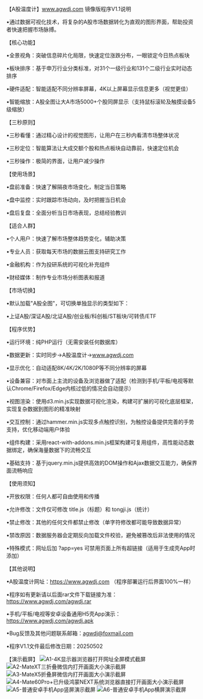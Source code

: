 【A股温度计】www.agwdj.com 镜像版程序V1.1说明

•通过数据可视化技术，将复杂的A股市场数据转化为直观的图形界面，帮助投资者快速把握市场脉搏。


【核心功能】

•全景视角：突破信息碎片化局限，快速定位涨跌分布，一眼锁定今日热点板块

•板块排序：基于申万行业分类标准，对31个一级行业和131个二级行业实时动态排序

•硬件适配：智能适配不同分辨率屏幕，4K以上屏幕显示信息更多（视觉更佳）

•智能缩放：A股全图让大A市场5000+个股同屏显示（支持鼠标滚轮及触摸设备5级缩放）


【三秒原则】

•三秒看懂：通过精心设计的视觉图形，让用户在三秒内看清市场整体状况

•三秒定位：智能算法让大成交额个股和热点板块自动靠前，快速定位机会

•三秒操作：极简的界面，让用户减少操作


【使用场景】

•盘前准备：快速了解隔夜市场变化，制定当日策略

•盘中监控：实时跟踪市场动向，及时把握当日机会

•盘后复盘：全面分析当日市场表现，总结经验教训


【适合人群】

•个人用户：快速了解市场整体趋势变化，辅助决策

•专业人员：获取每天市场的数据云图支持研究工作

•金融机构：作为投研系统的可视化补充组件

•财经媒体：制作专业市场分析图表和报道


【市场切换】

•默认加载"A股全图"，可切换单独显示的类型如下：

•上证A股/深证A股/北证A股/创业板/科创板/ST板块/可转债/ETF


【程序优势】

•运行环境：纯PHP运行（无需安装任何数据库）

•数据更新：实时同步→A股温度计→www.agwdj.com

•显示优化：自动适配8K/4K/2K/1080P等不同分辨率的屏幕

•设备兼容：对市面上主流的设备及浏览器做了适配（检测到手机/平板/电视等默认Chrome/Firefox/Edge内核过低的情况会自动提示）

•视图渲染：使用d3.min.js实现数据可视化渲染，构建可扩展的可视化底层框架，实现复杂数据到图形的精准映射

•交互控制：通过hammer.min.js实现多点触控识别，为触控设备提供完善的手势支持，优化移动端用户体验

•组件构建：采用react-with-addons.min.js框架构建可复用组件，高性能动态数据绑定，确保海量数据下的流畅交互

•基础支持：基于jquery.min.js提供高效的DOM操作和Ajax数据交互能力，确保界面流畅响应


【使用须知】

•开放权限：任何人都可自由使用和传播

•允许修改：文件仅可修改 title.js（标题）和 tongji.js（统计）

•禁止修改：其他的任何文件都禁止修改（单字符修改都可能导致数据异常）

•禁改原因：数据服务器会定期反向加载文件校验，避免被篡改后非法使用的情况

•特殊模式：网址后加 ?app=yes 可禁用页面上所有超链接（适用于生成壳App时添加）


【其他说明】

•A股温度计网址：https://www.agwdj.com （程序部署运行后界面100%一样）

•程序如有更新请以后面rar文件下载链接为准：https://www.agwdj.com/agwdj.rar

•手机/平板/电视等安卓设备通用H5壳App演示：https://www.agwdj.com/agwdj.apk

•Bug反馈及其他问题联系邮箱：agwdj@foxmail.com

•程序V1.1文件最后修改日期：20250502


【演示截屏】
![A1-4K显示器浏览器打开网址全屏模式截屏](https://github.com/Agwdj/www.agwdj.com/blob/A%E8%82%A1%E6%B8%A9%E5%BA%A6%E8%AE%A1/A1-4K%E6%98%BE%E7%A4%BA%E5%99%A8%E6%B5%8F%E8%A7%88%E5%99%A8%E6%89%93%E5%BC%80%E7%BD%91%E5%9D%80%E5%85%A8%E5%B1%8F%E6%A8%A1%E5%BC%8F%E6%88%AA%E5%B1%8F.png?raw=true)
![A2-MateXT三折叠微信内打开画面大小演示截屏](https://github.com/Agwdj/www.agwdj.com/blob/A%E8%82%A1%E6%B8%A9%E5%BA%A6%E8%AE%A1/A2-MateXT%E4%B8%89%E6%8A%98%E5%8F%A0%E5%BE%AE%E4%BF%A1%E5%86%85%E6%89%93%E5%BC%80%E7%94%BB%E9%9D%A2%E5%A4%A7%E5%B0%8F%E6%BC%94%E7%A4%BA%E6%88%AA%E5%B1%8F.png?raw=true)
![A3-MateX5折叠屏微信内打开画面大小演示截屏](https://github.com/Agwdj/www.agwdj.com/blob/A%E8%82%A1%E6%B8%A9%E5%BA%A6%E8%AE%A1/A3-MateX5%E6%8A%98%E5%8F%A0%E5%B1%8F%E5%BE%AE%E4%BF%A1%E5%86%85%E6%89%93%E5%BC%80%E7%94%BB%E9%9D%A2%E5%A4%A7%E5%B0%8F%E6%BC%94%E7%A4%BA%E6%88%AA%E5%B1%8F.png?raw=true)
![A4-Mate60Pro+已升级鸿蒙NEXT系统浏览器直接打开画面大小演示截屏](https://github.com/Agwdj/www.agwdj.com/blob/A%E8%82%A1%E6%B8%A9%E5%BA%A6%E8%AE%A1/A4-Mate60Pro+%E5%B7%B2%E5%8D%87%E7%BA%A7%E9%B8%BF%E8%92%99NEXT%E7%B3%BB%E7%BB%9F%E6%B5%8F%E8%A7%88%E5%99%A8%E7%9B%B4%E6%8E%A5%E6%89%93%E5%BC%80%E7%94%BB%E9%9D%A2%E5%A4%A7%E5%B0%8F%E6%BC%94%E7%A4%BA%E6%88%AA%E5%B1%8F.png?raw=true)
![A5-普通安卓手机App竖屏演示截屏](https://github.com/Agwdj/www.agwdj.com/blob/A%E8%82%A1%E6%B8%A9%E5%BA%A6%E8%AE%A1/A5-%E6%99%AE%E9%80%9A%E5%AE%89%E5%8D%93%E6%89%8B%E6%9C%BAApp%E7%AB%96%E5%B1%8F%E6%BC%94%E7%A4%BA%E6%88%AA%E5%B1%8F.png?raw=true)
![A6-普通安卓手机App横屏演示截屏](https://github.com/Agwdj/www.agwdj.com/blob/A%E8%82%A1%E6%B8%A9%E5%BA%A6%E8%AE%A1/A6-%E6%99%AE%E9%80%9A%E5%AE%89%E5%8D%93%E6%89%8B%E6%9C%BAApp%E6%A8%AA%E5%B1%8F%E6%BC%94%E7%A4%BA%E6%88%AA%E5%B1%8F.png?raw=true)
